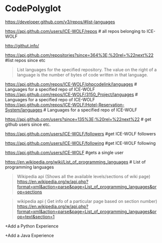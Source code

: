 # CodePolyglot

https://developer.github.com/v3/repos/#list-languages

https://api.github.com/users/ICE-WOLF/repos # all repos belonging to ICE-WOLF

http://githut.info/

https://api.github.com/repositories?since=364%3E;%20rel=%22next%22 #list repos since etc

>List languages for the specified repository. The value on the right of a language is the number of bytes of code written in that language.

https://api.github.com/repos/ICE-WOLF/phpcodelink/languages #  Languages for a specified repo of ICE-WOLF
https://api.github.com/repos/ICE-WOLF/3150_Project/languages #  Languages for a specified repo of ICE-WOLF
https://api.github.com/repos/ICE-WOLF/Hotel-Reservation-System/languages # Languages for a specified repo of ICE-WOLF

https://api.github.com/users?since=135%3E;%20rel=%22next%22  # get github users since etc.

https://api.github.com/users/ICE-WOLF/followers #get ICE-WOLF followers

https://api.github.com/users/ICE-WOLF/following #get ICE-WOLF following

https://api.github.com/users/ICE-WOLF #gets a single user

https://en.wikipedia.org/wiki/List_of_programming_languages # List of programming languages


>Wikipedia api (Shows all the available levels/sections of wiki page)
https://en.wikipedia.org/w/api.php?format=xml&action=parse&page=List_of_programming_languages&prop=sections 

>wikipedia api ( Get info of a particular page based on section number) https://en.wikipedia.org/w/api.php?format=xml&action=parse&page=List_of_programming_languages&prop=text&section=1

+Add a Python Experience

+Add a Java Experience

